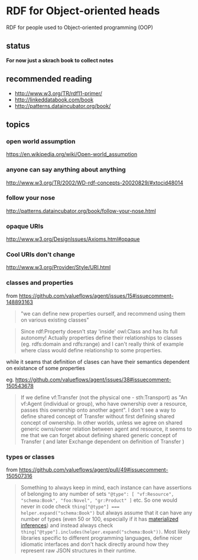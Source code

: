 # RDF for Object-oriented heads
RDF for people used to Object-oriented programming (OOP)

## status

**For now just a skrach book to collect notes**

## recommended reading

* http://www.w3.org/TR/rdf11-primer/
* http://linkeddatabook.com/book
* http://patterns.dataincubator.org/book/

## topics

### open world assumption

https://en.wikipedia.org/wiki/Open-world_assumption

### anyone can say anything about anything

http://www.w3.org/TR/2002/WD-rdf-concepts-20020829/#xtocid48014

### follow your nose

http://patterns.dataincubator.org/book/follow-your-nose.html

### opaque URIs

http://www.w3.org/DesignIssues/Axioms.html#opaque

### Cool URIs don't change

http://www.w3.org/Provider/Style/URI.html

### classes and properties

from https://github.com/valueflows/agent/issues/15#issuecomment-148893163

> "we can define new properties ourself, and recommend using them on various existing classes"

> Since rdf:Property doesn't stay 'inside' owl:Class and has its full autonomy! Actually properties define their relationships to classes (eg. rdfs:domain and rdfs:range) and I can't really think of example where class would define relationship to some properties.

while it seams that definition of clases can have their semantics dependent on existance of some properties 

eg. https://github.com/valueflows/agent/issues/38#issuecomment-150543678

> If we define vf:Transfer (not the physical one - sth:Transport) as "An vf:Agent (individual or group), who have ownership over a resource, passes this ownership onto another agent". I don't see a way to define shared concept of Transfer without first defining shared concept of ownership. In other worlds, unless we agree on shared generic owns/owner relation between agent and resource, it seems to me that we can forget about defining shared generic concept of Transfer ( and later Exchange dependent on definition of Transfer )


### types or classes 

from https://github.com/valueflows/agent/pull/49#issuecomment-150507316

> Something to always keep in mind, each instance can have assertions of belonging to any number of sets `"@type": [ "vf:Resource", "schema:Book", "foo:Novel", "gr:Product" ]` etc.
So one would never in code check `thing["@type"] === helper.expand("schema:Book")` but always assume that it can have any number of types (even 50 or 100, especially if it has [materialized inferences](http://patterns.dataincubator.org/book/materialize-inferences.html)) and instead always check `thing["@type"].includes(helper.expand("schema:Book"))`. Most likely libraries specific to different programming languages, define nicer idiomatic interfaces and don't hack directly around how they represent raw JSON structures in their runtime.
